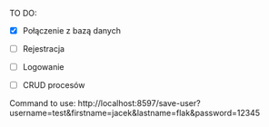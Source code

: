 TO DO:
- [x] Połączenie z bazą danych
- [ ] Rejestracja
- [ ] Logowanie
- [ ] CRUD procesów


Command to use:
http://localhost:8597/save-user?username=test&firstname=jacek&lastname=flak&password=12345
